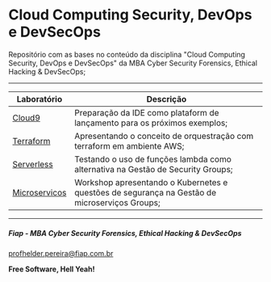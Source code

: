 # Cloud Computing Security, DevOps e DevSecOps

Repositório com as bases no conteúdo da disciplina "Cloud Computing Security, DevOps e DevSecOps" da MBA Cyber Security Forensics, Ethical Hacking & DevSecOps;

---

| Laboratório       | Descrição |
|-------------------|-----------|
| [Cloud9](https://github.com/fiapsecdevops/mba_devsecops/tree/main/cloud9) | Preparação da IDE como plataform de lançamento para os próximos exemplos; |
| [Terraform](https://github.com/fiapsecdevops/mba_devsecops/tree/main/terraform) | Apresentando o conceito de orquestração com terraform em ambiente AWS; |
| [Serverless](https://github.com/fiapsecdevops/mba_devsecops/tree/main/serverless) | Testando o uso de funções lambda como alternativa na Gestão de Security Groups; |
| [Microservicos](https://github.com/fiapsecdevops/mba_devsecops/tree/main/microservices) | Workshop apresentando o Kubernetes e questões de segurança na Gestão de microserviços Groups; |

---
##### Fiap - MBA Cyber Security Forensics, Ethical Hacking & DevSecOps
profhelder.pereira@fiap.com.br

**Free Software, Hell Yeah!**
